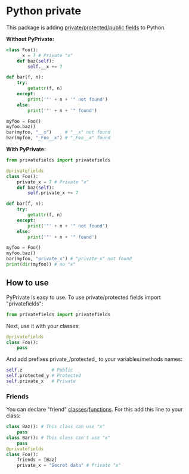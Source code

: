 # Python private

This package is adding [private/protected/public fields](https://en.wikipedia.org/wiki/Access_modifiers) to Python.

**Without PyPrivate:**
```python
class Foo():
	__x = 7 # Private "x"
	def baz(self):
		self.__x += 7

def bar(f, n):
	try:
		getattr(f, n)
	except:
		print('"' + n + '" not found')
	else:
		print('"' + n + '" found')

myfoo = Foo()
myfoo.baz()
bar(myfoo, "__x")     # "__x" not found
bar(myfoo, "_Foo__x") # "_Foo__x" found
```
**With PyPrivate:**
```python
from privatefields import privatefields

@privatefields
class Foo():
	private_x = 7 # Private "x"
	def baz(self):
		self.private_x += 7

def bar(f, n):
	try:
		getattr(f, n)
	except:
		print('"' + n + '" not found')
	else:
		print('"' + n + '" found')

myfoo = Foo()
myfoo.baz()
bar(myfoo, "private_x") # "private_x" not found
print(dir(myfoo)) # no "x"
```

## How to use

PyPrivate is easy to use. To use private/protected fields import "privatefields":
```python
from privatefields import privatefields
```
Next, use it with your classes:
```python
@privatefields
class Foo():
	pass
```
And add prefixes private_/protected_ to your variables/methods names:
```python
self.z           # Public
self.protected_y # Protected
self.private_x   # Private
```

### Friends

You can declare "friend" [classes](https://en.wikipedia.org/wiki/Friend_class)/[functions](https://en.wikipedia.org/wiki/Friend_function). For this add this line to your class:
```python
class Baz(): # This class can use "x"
	pass
class Bar(): # This class can't use "x"
	pass
@privatefields
class Foo():
	friends = [Baz]
	private_x = "Secret data" # Private "x"
```
